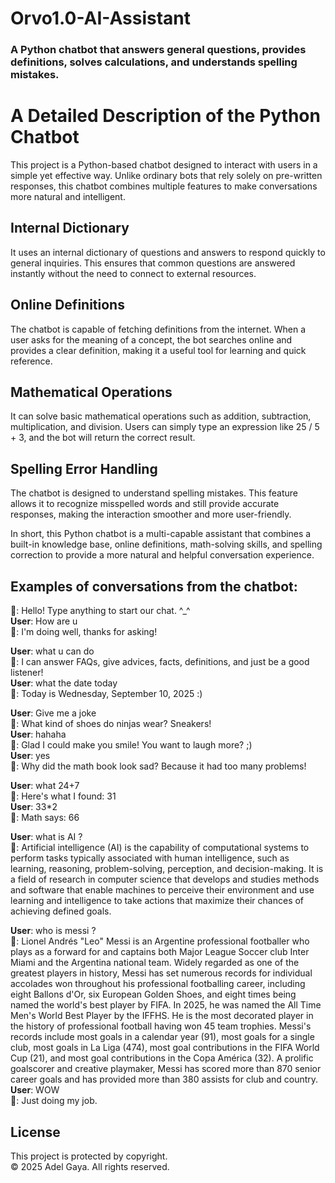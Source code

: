 # Orvo1.0-AI-Assistant
### A Python chatbot that answers general questions, provides definitions, solves calculations, and understands spelling mistakes.

# A Detailed Description of the Python Chatbot

This project is a Python-based chatbot designed to interact with users in a simple yet effective way. Unlike ordinary bots that rely solely on pre-written responses, this chatbot combines multiple features to make conversations more natural and intelligent.

## Internal Dictionary  
It uses an internal dictionary of questions and answers to respond quickly to general inquiries. This ensures that common questions are answered instantly without the need to connect to external resources.  

## Online Definitions  
The chatbot is capable of fetching definitions from the internet. When a user asks for the meaning of a concept, the bot searches online and provides a clear definition, making it a useful tool for learning and quick reference.  

## Mathematical Operations  
It can solve basic mathematical operations such as addition, subtraction, multiplication, and division. Users can simply type an expression like 25 / 5 + 3, and the bot will return the correct result.  

## Spelling Error Handling  
The chatbot is designed to understand spelling mistakes. This feature allows it to recognize misspelled words and still provide accurate responses, making the interaction smoother and more user-friendly.  


In short, this Python chatbot is a multi-capable assistant that combines a built-in knowledge base, online definitions, math-solving skills, and spelling correction to provide a more natural and helpful conversation experience.


## Examples of conversations from the chatbot:

🤖: Hello! Type anything to start our chat. ^_^  
**User**: How are u  
🤖: I'm doing well, thanks for asking! 

**User**: what u can do  
🤖: I can answer FAQs, give advices, facts, definitions, and just be a good listener!     
**User**: what the date today      
🤖: Today is Wednesday, September 10, 2025 :)     

**User**: Give me a joke  
🤖: What kind of shoes do ninjas wear? Sneakers!   
**User**: hahaha   
🤖: Glad I could make you smile! You want to laugh more? ;)    
**User**: yes              
🤖: Why did the math book look sad? Because it had too many problems!        

**User**: what 24+7         
🤖: Here's what I found: 31       
**User**: 33*2       
🤖: Math says: 66

**User**: what is AI ?                     
🤖: Artificial intelligence (AI) is the capability of computational systems to perform tasks typically associated with human intelligence, such as learning, reasoning, problem-solving, perception, and decision-making. It is a field of research in computer science that develops and studies methods and software that enable machines to perceive their environment and 
use learning and intelligence to take actions that maximize their chances of achieving defined goals.

**User**: who is messi ?                          
🤖: Lionel Andrés "Leo" Messi is an Argentine professional footballer who plays as a forward for and captains both Major League Soccer club Inter Miami and the Argentina national team. Widely regarded as one of the greatest players in history, Messi has set numerous records for individual accolades won throughout his professional footballing career, including eight Ballons d'Or, six European Golden Shoes, and eight times being named the world's best player by FIFA. In 2025, he was named the All Time Men's World Best Player by the IFFHS. He is 
the most decorated player in the history of professional football having won 45 team trophies. Messi's records include most goals in a calendar year (91), most goals for a single club, most goals in La Liga (474), most goal contributions in the FIFA World Cup (21), and most goal contributions in the Copa América (32). A prolific goalscorer and creative playmaker, 
Messi has scored more than 870 senior career goals and has provided more than 380 assists for club and country.                         
**User**: WOW                        
🤖: Just doing my job.      

## License
This project is protected by copyright.   
© 2025 Adel Gaya. All rights reserved.

